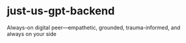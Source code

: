 # just-us-gpt-backend
Always-on digital peer—empathetic, grounded, trauma-informed, and always on your side
